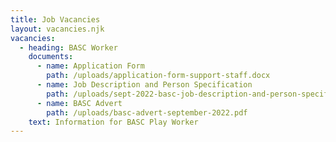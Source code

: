 ```yaml
---
title: Job Vacancies
layout: vacancies.njk
vacancies:
  - heading: BASC Worker
    documents:
      - name: Application Form
        path: /uploads/application-form-support-staff.docx
      - name: Job Description and Person Specification
        path: /uploads/sept-2022-basc-job-description-and-person-specification.pdf
      - name: BASC Advert
        path: /uploads/basc-advert-september-2022.pdf
    text: Information for BASC Play Worker
---
```

